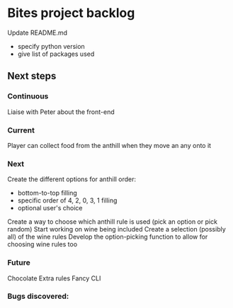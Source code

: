 # Bites project backlog

Update README.md
- specify python version
- give list of packages used

## Next steps
### Continuous
Liaise with Peter about the front-end

### Current
Player can collect food from the anthill when they move an any onto it

### Next
Create the different options for anthill order:
- bottom-to-top filling
- specific order of 4, 2, 0, 3, 1 filling
- optional user's choice

Create a way to choose which anthill rule is used (pick an option or pick random)
Start working on wine being included
Create a selection (possibly all) of the wine rules
Develop the option-picking function to allow for choosing wine rules too

### Future
Chocolate
Extra rules
Fancy CLI

### Bugs discovered:
